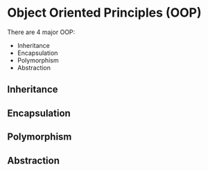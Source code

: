 # Object Oriented Principles (OOP)

There are 4 major OOP:

- Inheritance
- Encapsulation
- Polymorphism
- Abstraction

## Inheritance

## Encapsulation

## Polymorphism

## Abstraction
